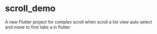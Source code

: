 # scroll_demo

A new Flutter project for complex scroll when scroll a list view auto select and move to first tabs a in flutter.


